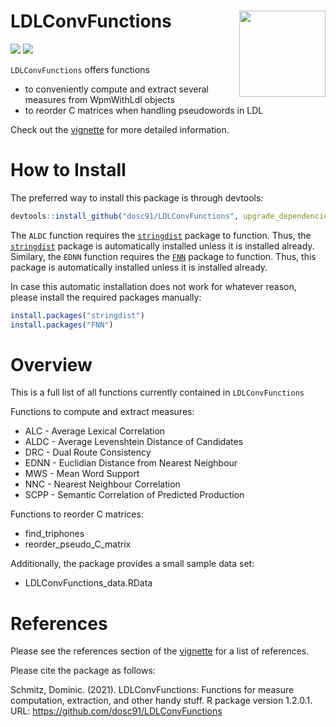# LDLConvFunctions <img src='https://dominicschmitz.com/wp-content/uploads/2021/11/LDLConvFunctions_logo2.png' align="right" height="138" />

<!-- badges: start -->
![](https://img.shields.io/badge/version-1.2.1-FFA70B.svg)
![](https://img.shields.io/github/last-commit/dosc91/LDLConvFunctions)
<!-- badges: end -->

`LDLConvFunctions` offers functions

- to conveniently compute and extract several measures from WpmWithLdl objects
- to reorder C matrices when handling pseudowords in LDL

Check out the [vignette](http://htmlpreview.github.io/?https://github.com/dosc91/LDLConvFunctions/blob/main/vignettes/introduction.html) for more detailed information.

# How to Install

The preferred way to install this package is through devtools:

```r
devtools::install_github("dosc91/LDLConvFunctions", upgrade_dependencies = FALSE)
```

The `ALDC` function requires the [`stringdist`](https://cran.r-project.org/web/packages/stringdist/index.html) package to function. Thus, the [`stringdist`](https://cran.r-project.org/web/packages/stringdist/index.html) package is automatically installed unless it is installed already. </br>
Similary, the `EDNN` function requires the [`FNN`](https://cran.r-project.org/web/packages/FNN/index.html) package to function. Thus, this package is automatically installed unless it is installed already. 

In case this automatic installation does not work for whatever reason, please install the required packages manually:

```r
install.packages("stringdist")
install.packages("FNN")
```

# Overview

This is a full list of all functions currently contained in `LDLConvFunctions`

Functions to compute and extract measures:

- ALC - Average Lexical Correlation
- ALDC - Average Levenshtein Distance of Candidates
- DRC - Dual Route Consistency
- EDNN - Euclidian Distance from Nearest Neighbour
- MWS - Mean Word Support
- NNC - Nearest Neighbour Correlation
- SCPP - Semantic Correlation of Predicted Production

Functions to reorder C matrices:

- find_triphones
- reorder_pseudo_C_matrix

Additionally, the package provides a small sample data set:

- LDLConvFunctions_data.RData

# References

Please see the references section of the [vignette](http://htmlpreview.github.io/?https://github.com/dosc91/LDLConvFunctions/blob/main/vignettes/introduction.html#references) for a list of references.

Please cite the package as follows:

Schmitz, Dominic. (2021). LDLConvFunctions: Functions for measure computation, extraction, and other handy stuff. R package version 1.2.0.1. URL: https://github.com/dosc91/LDLConvFunctions
